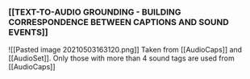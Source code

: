### [[TEXT-TO-AUDIO GROUNDING - BUILDING CORRESPONDENCE BETWEEN CAPTIONS AND SOUND EVENTS]]
![[Pasted image 20210503163120.png]]
Taken from [[AudioCaps]] and [[AudioSet]]. Only those with more than 4 sound tags are used from [[AudioCaps]]